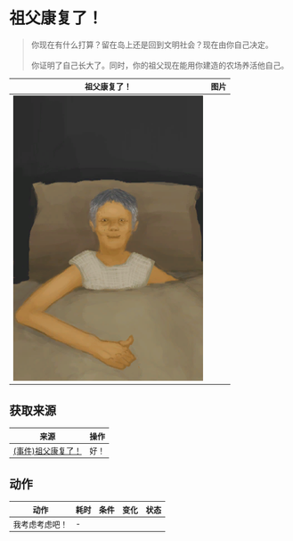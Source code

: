 # 祖父康复了！  
> 你现在有什么打算？留在岛上还是回到文明社会？现在由你自己决定。<br><br>你证明了自己长大了。同时，你的祖父现在能用你建造的农场养活他自己。  
  
  祖父康复了！  |   图片   
 ----  |  ----:   
   |  ![](Sprite/GranfatherHealthy.png)   
  
## 获取来源  
来源  |  操作  
----  |  ----  
[(事件)祖父康复了！](Event_OutroFarmer1.md)  |  好！  
## 动作  
动作  |  耗时  |  条件  |  变化  |  状态  
----  |  ----  |  ----  |  ----  |  ----  
我考虑考虑吧！<br>  |  -  |    |    |    
